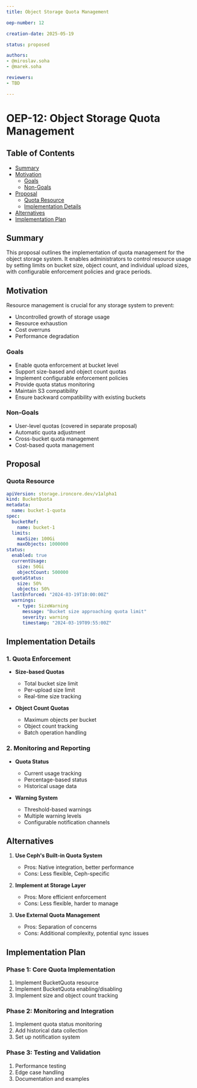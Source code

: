 ```yaml
---
title: Object Storage Quota Management

oep-number: 12

creation-date: 2025-05-19

status: proposed

authors:
- @miroslav.soha
- @marek.soha

reviewers:
- TBD

---
```


# OEP-12: Object Storage Quota Management

## Table of Contents

- [Summary](#summary)
- [Motivation](#motivation)
    - [Goals](#goals)
    - [Non-Goals](#non-goals)
- [Proposal](#proposal)
    - [Quota Resource](#quota-resource)
    - [Implementation Details](#implementation-details)
- [Alternatives](#alternatives)
- [Implementation Plan](#implementation-plan)

## Summary

This proposal outlines the implementation of quota management for the object storage system. It enables administrators to control resource usage by setting limits on bucket size, object count, and individual upload sizes, with configurable enforcement policies and grace periods.

## Motivation

Resource management is crucial for any storage system to prevent:
- Uncontrolled growth of storage usage
- Resource exhaustion
- Cost overruns
- Performance degradation

### Goals

- Enable quota enforcement at bucket level
- Support size-based and object count quotas
- Implement configurable enforcement policies
- Provide quota status monitoring
- Maintain S3 compatibility
- Ensure backward compatibility with existing buckets

### Non-Goals

- User-level quotas (covered in separate proposal)
- Automatic quota adjustment
- Cross-bucket quota management
- Cost-based quota management

## Proposal

### Quota Resource

```yaml
apiVersion: storage.ironcore.dev/v1alpha1
kind: BucketQuota
metadata:
  name: bucket-1-quota
spec:
  bucketRef:
    name: bucket-1
  limits:
    maxSize: 100Gi
    maxObjects: 1000000
status:
  enabled: true
  currentUsage:
    size: 50Gi
    objectCount: 500000
  quotaStatus:
    size: 50%
    objects: 50%
  lastEnforced: "2024-03-19T10:00:00Z"
  warnings:
    - type: SizeWarning
      message: "Bucket size approaching quota limit"
      severity: warning
      timestamp: "2024-03-19T09:55:00Z"
```

## Implementation Details

### 1. Quota Enforcement

- **Size-based Quotas**
  - Total bucket size limit
  - Per-upload size limit
  - Real-time size tracking

- **Object Count Quotas**
  - Maximum objects per bucket
  - Object count tracking
  - Batch operation handling

### 2. Monitoring and Reporting

- **Quota Status**
  - Current usage tracking
  - Percentage-based status
  - Historical usage data

- **Warning System**
  - Threshold-based warnings
  - Multiple warning levels
  - Configurable notification channels

## Alternatives

1. **Use Ceph's Built-in Quota System**
   - Pros: Native integration, better performance
   - Cons: Less flexible, Ceph-specific

2. **Implement at Storage Layer**
   - Pros: More efficient enforcement
   - Cons: Less flexible, harder to manage

3. **Use External Quota Management**
   - Pros: Separation of concerns
   - Cons: Additional complexity, potential sync issues

## Implementation Plan

### Phase 1: Core Quota Implementation
1. Implement BucketQuota resource
2. Implement BucketQuota enabling/disabling
3. Implement size and object count tracking

### Phase 2: Monitoring and Integration
1. Implement quota status monitoring
2. Add historical data collection
3. Set up notification system

### Phase 3: Testing and Validation
1. Performance testing
2. Edge case handling
3. Documentation and examples 